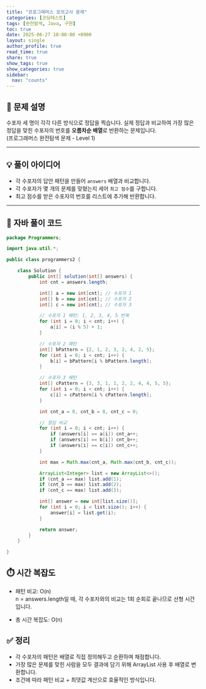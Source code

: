 ```yaml
---
title: "프로그래머스 모의고사 문제"
categories: [코딩테스트]
tags: [완전탐색, Java, 구현]
toc: true
date: 2025-06-27 10:00:00 +0900
layout: single
author_profile: true
read_time: true
share: true
show_tags: true
show_categories: true
sidebar:
  nav: "counts"
---
```


## 🧩 문제 설명

수포자 세 명이 각각 다른 방식으로 정답을 찍습니다. 실제 정답과 비교하여 가장 많은 정답을 맞힌 수포자의 번호를 **오름차순 배열**로 반환하는 문제입니다.  
(프로그래머스 완전탐색 문제 - Level 1)

---

## 💡 풀이 아이디어

- 각 수포자의 답안 패턴을 만들어 `answers` 배열과 비교합니다.
- 각 수포자가 몇 개의 문제를 맞혔는지 세어 `최고 점수`를 구합니다.
- 최고 점수를 받은 수포자의 번호를 리스트에 추가해 반환합니다.

---

## 📄 자바 풀이 코드

```java
package Programmers;

import java.util.*;

public class programmers2 {

    class Solution {
        public int[] solution(int[] answers) {
            int cnt = answers.length;

            int[] a = new int[cnt]; // 수포자 1
            int[] b = new int[cnt]; // 수포자 2
            int[] c = new int[cnt]; // 수포자 3

            // 수포자 1 패턴: 1, 2, 3, 4, 5 반복
            for (int i = 0; i < cnt; i++) {
                a[i] = (i % 5) + 1;
            }

            // 수포자 2 패턴
            int[] bPattern = {2, 1, 2, 3, 2, 4, 2, 5};
            for (int i = 0; i < cnt; i++) {
                b[i] = bPattern[i % bPattern.length];
            }

            // 수포자 3 패턴
            int[] cPattern = {3, 3, 1, 1, 2, 2, 4, 4, 5, 5};
            for (int i = 0; i < cnt; i++) {
                c[i] = cPattern[i % cPattern.length];
            }

            int cnt_a = 0, cnt_b = 0, cnt_c = 0;

            // 정답 비교
            for (int i = 0; i < cnt; i++) {
                if (answers[i] == a[i]) cnt_a++;
                if (answers[i] == b[i]) cnt_b++;
                if (answers[i] == c[i]) cnt_c++;
            }

            int max = Math.max(cnt_a, Math.max(cnt_b, cnt_c));

            ArrayList<Integer> list = new ArrayList<>();
            if (cnt_a == max) list.add(1);
            if (cnt_b == max) list.add(2);
            if (cnt_c == max) list.add(3);

            int[] answer = new int[list.size()];
            for (int i = 0; i < list.size(); i++) {
                answer[i] = list.get(i);
            }

            return answer;
        }
    }

}
```

## ⏱️ 시간 복잡도

- 패턴 비교: O(n) <br>
  n = answers.length일 때, 각 수포자와의 비교는 1회 순회로 끝나므로 선형 시간입니다.

- 총 시간 복잡도: O(n)

## ✅ 정리

- 각 수포자의 패턴은 배열로 직접 정의해두고 순환하며 채점합니다.
- 가장 많은 문제를 맞힌 사람을 모두 결과에 담기 위해 ArrayList 사용 후 배열로 변환합니다.
- 조건에 따라 패턴 비교 + 최댓값 계산으로 효율적인 방식입니다.
